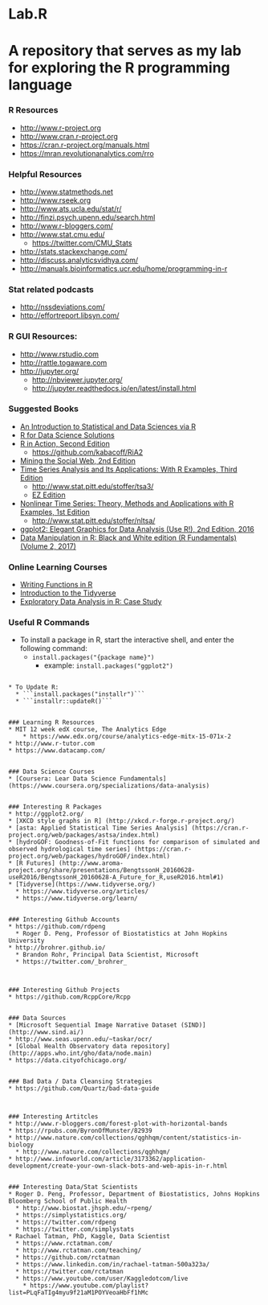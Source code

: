 # Lab.R
A repository that serves as my lab for exploring the R programming language
==== 

### R Resources
* http://www.r-project.org
* http://www.cran.r-project.org
* https://cran.r-project.org/manuals.html
* https://mran.revolutionanalytics.com/rro


### Helpful Resources
* http://www.statmethods.net
* http://www.rseek.org
* http://www.ats.ucla.edu/stat/r/
* http://finzi.psych.upenn.edu/search.html
* http://www.r-bloggers.com/
* http://www.stat.cmu.edu/
	* https://twitter.com/CMU_Stats
* http://stats.stackexchange.com/
* http://discuss.analyticsvidhya.com/
* http://manuals.bioinformatics.ucr.edu/home/programming-in-r 


### Stat related podcasts
* http://nssdeviations.com/
* http://effortreport.libsyn.com/



### R GUI Resources:
* http://www.rstudio.com
* http://rattle.togaware.com
* http://jupyter.org/  
	* http://nbviewer.jupyter.org/
	* http://jupyter.readthedocs.io/en/latest/install.html 


### Suggested Books
* [An Introduction to Statistical and Data Sciences via R](https://moderndive.com/)
* [R for Data Science Solutions](https://jrnold.github.io/r4ds-exercise-solutions/)
* [R in Action, Second Edition](https://www.manning.com/books/r-in-action-second-edition)
  * https://github.com/kabacoff/RiA2
* [Mining the Social Web, 2nd Edition](http://nbviewer.jupyter.org/github/ptwobrussell/Mining-the-Social-Web-2nd-Edition/tree/master/ipynb/)
* [Time Series Analysis and Its Applications: With R Examples, Third Edition](http://www.amazon.com/Time-Analysis-Its-Applications-Statistics/dp/144197864X/)
	* http://www.stat.pitt.edu/stoffer/tsa3/
	* [EZ Edition](http://www.stat.pitt.edu/stoffer/tsa3/tsa3EZ.pdf)
* [Nonlinear Time Series: Theory, Methods and Applications with R Examples, 1st Edition](http://www.amazon.com/Nonlinear-Time-Applications-Examples-Statistical/dp/1466502258)
	* http://www.stat.pitt.edu/stoffer/nltsa/
* [ggplot2: Elegant Graphics for Data Analysis (Use R!), 2nd Edition, 2016](https://www.amazon.com/ggplot2-Elegant-Graphics-Data-Analysis/dp/331924275X)
* [Data Manipulation in R: Black and White edition (R Fundamentals) (Volume 2, 2017)](https://www.amazon.com/Data-Manipulation-Black-White-Fundamentals/dp/1979699933/)



### Online Learning Courses
* [Writing Functions in R](https://www.datacamp.com/courses/writing-functions-in-r)
* [Introduction to the Tidyverse](https://www.datacamp.com/courses/introduction-to-the-tidyverse)
* [Exploratory Data Analysis in R: Case Study](https://www.datacamp.com/courses/exploratory-data-analysis-in-r-case-study)



### Useful R Commands
* To install a package in R, start the interactive shell, and enter the following command:  
  * ```install.packages("{package name}")```
    * example: ```install.packages("ggplot2")```
```

* To Update R:
  * ```install.packages("installr")```
  * ```installr::updateR()```


### Learning R Resources
* MIT 12 week edX course, The Analytics Edge 
	* https://www.edx.org/course/analytics-edge-mitx-15-071x-2
* http://www.r-tutor.com
* https://www.datacamp.com/


### Data Science Courses
* [Coursera: Lear Data Science Fundamentals] (https://www.coursera.org/specializations/data-analysis)


### Interesting R Packages
* http://ggplot2.org/
* [XKCD style graphs in R] (http://xkcd.r-forge.r-project.org/)
* [asta: Applied Statistical Time Series Analysis] (https://cran.r-project.org/web/packages/astsa/index.html)
* [hydroGOF: Goodness-of-Fit functions for comparison of simulated and observed hydrological time series] (https://cran.r-project.org/web/packages/hydroGOF/index.html)
* [R Futures] (http://www.aroma-project.org/share/presentations/BengtssonH_20160628-useR2016/BengtssonH_20160628-A_Future_for_R,useR2016.html#1)
* [Tidyverse](https://www.tidyverse.org/)
  * https://www.tidyverse.org/articles/
  * https://www.tidyverse.org/learn/


### Interesting Github Accounts
* https://github.com/rdpeng
  * Roger D. Peng, Professor of Biostatistics at John Hopkins University
* http://brohrer.github.io/
  * Brandon Rohr, Principal Data Scientist, Microsoft
  * https://twitter.com/_brohrer_



### Interesting Github Projects
* https://github.com/RcppCore/Rcpp


### Data Sources
* [Microsoft Sequential Image Narrative Dataset (SIND)] (http://www.sind.ai/)
* http://www.seas.upenn.edu/~taskar/ocr/
* [Global Health Observatory data repository] (http://apps.who.int/gho/data/node.main)
* https://data.cityofchicago.org/


### Bad Data / Data Cleansing Strategies
* https://github.com/Quartz/bad-data-guide



### Interesting Artitcles
* http://www.r-bloggers.com/forest-plot-with-horizontal-bands
* https://rpubs.com/ByronOfMunster/82939
* http://www.nature.com/collections/qghhqm/content/statistics-in-biology
  * http://www.nature.com/collections/qghhqm/
* http://www.infoworld.com/article/3173362/application-development/create-your-own-slack-bots-and-web-apis-in-r.html


### Interesting Data/Stat Scientists
* Roger D. Peng, Professor, Department of Biostatistics, Johns Hopkins Bloomberg School of Public Health
  * http://www.biostat.jhsph.edu/~rpeng/
  * https://simplystatistics.org/
  * https://twitter.com/rdpeng
  * https://twitter.com/simplystats
* Rachael Tatman, PhD, Kaggle, Data Scientist
  * https://www.rctatman.com/
  * http://www.rctatman.com/teaching/
  * https://github.com/rctatman
  * https://www.linkedin.com/in/rachael-tatman-500a323a/
  * https://twitter.com/rctatman 
  * https://www.youtube.com/user/Kaggledotcom/live
    * https://www.youtube.com/playlist?list=PLqFaTIg4myu9f21aM1POYVeoaHbFf1hMc
  


